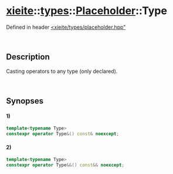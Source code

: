 # [xieite](../../../../../../xieite.md)\:\:[types](../../../../../../types.md)\:\:[Placeholder](../../../../placeholder.md)\:\:Type
Defined in header [<xieite/types/placeholder.hpp"](../../../../../../../include/xieite/types/placeholder.hpp)

&nbsp;

## Description
Casting operators to any type (only declared).

&nbsp;

## Synopses
#### 1)
```cpp
template<typename Type>
constexpr operator Type&() const& noexcept;
```
#### 2)
```cpp
template<typename Type>
constexpr operator Type&&() const&& noexcept;
```

